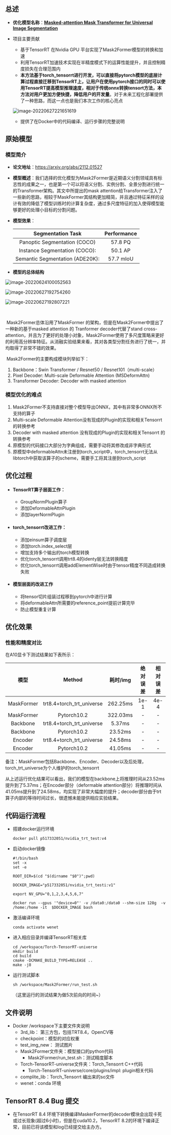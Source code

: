 ## 总述

- **优化模型名称**：[**Masked-attention Mask Transformer for Universal Image Segmentation**](https://github.com/facebookresearch/Mask2Former.git) 

- 项目主要贡献
	- 基于TensorRT 在Nvidia GPU 平台实现了Mask2Former模型的转换和加速
	- 利用TensorRT加速技术实现在半精度模式下的运算性能提升，并且控制精度损失在合理范围内
	- **本方法基于torch_tensorrt进行开发，可以直接将pytorch模型的底层计算过程直接迁移到TensorRT上，让用户在使用pytorch接口的同时可以使用TensorRT提高模型推理速度，相对于传统onnx转换tensort方法，本方法对用户更加方便快捷，降低用户的开发量**。对于未来工程化部署提供了一种思路，而这一点也是我们本次工作的核心亮点
	
	![image-20220627221651619](img/torch_tensorrt_transform.png)
	
	- 提供了在Docker中的代码编译、运行步骤的完整说明



## 原始模型

### 模型简介

- **论文地址**：https://arxiv.org/abs/2112.01527

- **模型概述**：我们选择的优化模型为Mask2Former是近期语义分割领域具有标志性的成果之一，也是第一个可以将语义分割、实例分割、全景分割进行统一的Transformer架构。其文中所提出的mask attention给Transformer注入了一些新的思路，相较于MaskFormer其结构更加精简，并且通过特征采样的设计有效的降低了模型训练时的计算复杂度，通过多尺度特征的加入使得模型能够更好的处理小目标的分割问题。

- **模型效果**：

	|        Segmentation Task        | Performance |
	| :-----------------------------: | :---------: |
	|  Panoptic Segmentation (COCO)   |   57.8 PQ   |
	|  Instance Segmentation (COCO):  |   50.1 AP   |
	| Semantic Segmentation (ADE20K): |  57.7 mIoU  |

- **模型的总体结构**

![image-20220624100052563](img/mask2former_network.png)

![image-20220627192754260](img/mask2former_exp1.png)

![image-20220627192807221](img/mask2former_exp2.png)

​	

​	Mask2Former总体沿用了MaskFormer 的架构，但是在Mask2Former中提出了一种新的基于masked attention 的 Tranformer decoder代替了stand cross-attention，并且为了更好的处理小对象，Mask2Former使用了多尺度策略来更好的利用高分辨率特征。从消融实验结果来看，其对各类型分割任务进行了统一，并均取得了非常不错的效果。

​	Mask2Former的主要构成模块列举如下：

1. Backbone：Swin Transformer / Resnet50 / Resnet101（multi-scale）		
2. Pixel Decoder: Multi-scale Deformable Attention (MSDeformAttn)
3. Transformer Decoder: Decoder with masked attention



### 模型优化的难点

1. Mask2Former不支持直接对整个模型导出ONNX，其中有非常多ONNX所不支持的算子
2. Multi-scale Deformable Attention没有现成的Plugin的实现和相关Tensorrt的转换参考
3. Decoder with masked attention 没有现成的Plugin的实现和相关Tensorrt 的转换参考
4. 原模型的代码接口大部分为字典组成，需要手动将其修改成非字典形式
5. 原模型中deformableAttn未注册到torch_script中，torch_tensorrt无法从libtorch中获取该算子的scheme，需要手工将其注册到torch_script



## 优化过程

- #### **TensorRT算子层面工作：**

	- GroupNormPlugin算子
	- 添加DeformableAttnPlugin
	- 添加layerNormPlugin

- #### **torch_tensorrt改进工作**：

	- 添加einsum算子调度层
	- 添加torch.index_select层
	- 增加支持多个输出的torch模型转换
	- 优化torch_tensorrt调用trt8.4的identy层无法转换精度
	- 优化torch_tensorrt调用addElementWise时由于tensor精度不同造成转换失败

- #### 模型层面的改进工作

	- 将tensor切片组装过程移到pytorch中进行计算
	- 将deformableAttn所需要的reference_point提前计算完毕
	- 防止模型重复计算



## 	优化效果

### 性能和精度对比

在A10显卡下测试结果如下表所示：

|    模型    |          Method           | 耗时/img | 绝对误差 | 相对误差 |
| :--------: | :-----------------------: | :------: | :------: | :------: |
| MaskFormer | trt8.4+torch_trt_universe | 262.25ms |   1e-1   |   4e-4   |
| MaskFormer |        Pytorch10.2        | 322.03ms |    -     |    -     |
|  Backbone  | trt8.4+torch_trt_universe |  5.37ms  |    -     |    -     |
|  Backbone  |        Pytorch10.2        | 23.52ms  |    -     |    -     |
|  Encoder   | trt8.4+torch_trt_universe | 24.58ms  |    -     |    -     |
|  Encoder   |        Pytorch10.2        | 41.05ms  |    -     |    -     |

备注：MaskFormer包括Backbone、Encoder、Decoder以及后处理，torch_trt_universe为个人维护的torch_tensorrt

从上述运行优化结果可以看出，我们的模型在backbone上将推理时间从23.52ms提升到了5.37ms；在Encoder部分（deformable attention部分）将推理时间从41.05ms提升到了24.58ms，均实现了非常大幅度的提升；decoder部分由于trt算子内部的等待时间过长，很遗憾未能提供相应实验结果。

## 代码运行流程

- 搭建docker运行环境

	```shell
	docker pull p517332051/nvidia_trt_test:v4
	```

- 启动docker镜像

	```shell
	#!/bin/bash
	set -x
	set -e
	
	ROOT_DIR=$(cd "$(dirname "$0")";pwd)
	
	DOCKER_IMAGE="p517332051/nvidia_trt_testi:v1"
	
	export NV_GPU="0,1,2,3,4,5,6,7"
	
	docker run --gpus '"device=0"' -v /data0:/data0 --shm-size 128g  -v /home:/home -it  $DOCKER_IMAGE bash
	```

- 激活编译环境

	```shell
	conda activate wenet
	```

- 进入相应目录并编译TensorRT相关库

	```shell
	cd /workspace/Torch-TensorRT-universe
	mkdir build
	cd build
	cmake -DCMAKE_BUILD_TYPE=RELEASE ..
	make -j8
	```

- 运行测试脚本

	```shell
	sh /workspace/Mask2Former/run_test.sh
	```

	（这里运行的测试结果为做5次前向的时间~）
	
	

## 文件说明

- Docker /workspace下主要文件夹说明
	- 3rd_lib： 第三方包，包括TRT8.4，OpenCV等
	- checkpoint：模型的对应权重
	- test_img_new： 测试图片
	- Mask2Former文件夹：模型接口的python代码
		- Mask2Former/run_test.sh：测试精度脚本
	- Torch-TensorRT-universe文件夹：Torch_Tensorrt C++代码
		- Torch-TensorRT-universe/core/plugins/impl: plugin相关代码
	- complite_lib：Torch_Tensorrt 编出来的so文件
	- wenet：conda 环境



## TensorRT  8.4 Bug 提交

- 在TensorRT 8.4 环境下转换编译MaskerFormer的decoder模块会出现卡死或过长现象(超过6小时)，但是在cuda10.2，TensorRT 8.2的环境下编译正常，目前已将该模型和log已经提交给主办方。


